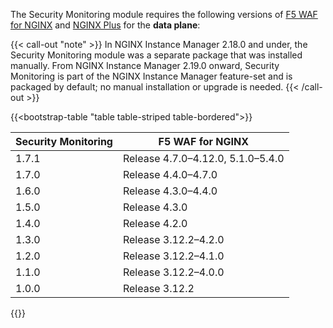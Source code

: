 The Security Monitoring module requires the following versions of [F5 WAF for NGINX](https://docs.nginx.com/nginx-app-protect/) and [NGINX Plus](https://www.f5.com/products/nginx/nginx-plus) for the **data plane**:

{{< call-out "note" >}}
In NGINX Instance Manager 2.18.0 and under, the Security Monitoring module was a separate package that was installed manually.
From NGINX Instance Manager 2.19.0 onward, Security Monitoring is part of the NGINX Instance Manager feature-set and is packaged by default; no manual installation or upgrade is needed.
{{< /call-out >}}

{{<bootstrap-table "table table-striped table-bordered">}}

| Security Monitoring | F5 WAF for NGINX                  |
|---------------------|----------------------------------------|
| 1.7.1               | Release 4.7.0–4.12.0, 5.1.0–5.4.0      |
| 1.7.0               | Release 4.4.0–4.7.0                    |
| 1.6.0               | Release 4.3.0–4.4.0                    |
| 1.5.0               | Release 4.3.0                          |
| 1.4.0               | Release 4.2.0                          |
| 1.3.0               | Release 3.12.2–4.2.0                   |
| 1.2.0               | Release 3.12.2–4.1.0                   |
| 1.1.0               | Release 3.12.2–4.0.0                   |
| 1.0.0               | Release 3.12.2                         |

{{</bootstrap-table>}}

<!-- Do not remove. Keep this code at the bottom of the include -->
<!-- DOCS-1073 -->
